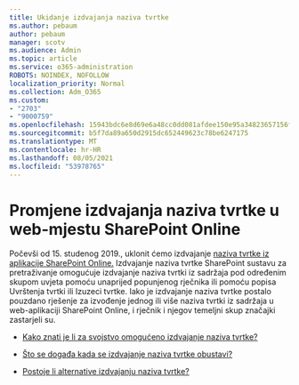 ```yaml
---
title: Ukidanje izdvajanja naziva tvrtke
ms.author: pebaum
author: pebaum
manager: scotv
ms.audience: Admin
ms.topic: article
ms.service: o365-administration
ROBOTS: NOINDEX, NOFOLLOW
localization_priority: Normal
ms.collection: Adm_O365
ms.custom:
- "2703"
- "9000759"
ms.openlocfilehash: 15943bdc6e8d69e6a48cc0dd081afdee150e95a34823657156fd9abe111824d5
ms.sourcegitcommit: b5f7da89a650d2915dc652449623c78be6247175
ms.translationtype: MT
ms.contentlocale: hr-HR
ms.lasthandoff: 08/05/2021
ms.locfileid: "53978765"
---
```

# <a name="changes-to-company-name-extraction-in-sharepoint-online"></a>Promjene izdvajanja naziva tvrtke u web-mjestu SharePoint Online

Počevši od 15. studenog 2019., uklonit ćemo izdvajanje [naziva tvrtke iz aplikacije SharePoint Online.](https://docs.microsoft.com/sharepoint/changes-to-company-name-extraction-in-sharepoint-online) Izdvajanje naziva tvrtke SharePoint sustavu za pretraživanje omogućuje izdvajanje naziva tvrtki iz sadržaja pod određenim skupom uvjeta pomoću unaprijed popunjenog rječnika ili pomoću popisa Uvrštenja tvrtki ili Izuzeci tvrtke. Iako je izdvajanje naziva tvrtke postalo pouzdano rješenje za izvođenje jednog ili više naziva tvrtki iz sadržaja u web-aplikaciji SharePoint Online, i rječnik i njegov temeljni skup značajki zastarjeli su.

- [Kako znati je li za svojstvo omogućeno izdvajanje naziva tvrtke?](https://docs.microsoft.com/sharepoint/changes-to-company-name-extraction-in-sharepoint-online#how-do-i-know-if-company-name-extraction-is-enabled-for-a-property)

- [Što se događa kada se izdvajanje naziva tvrtke obustavi?](https://docs.microsoft.com/sharepoint/changes-to-company-name-extraction-in-sharepoint-online#what-happens-when-company-name-extraction-is-deprecated) 

- [Postoje li alternative izdvajanju naziva tvrtke?](https://docs.microsoft.com/sharepoint/changes-to-company-name-extraction-in-sharepoint-online#are-there-alternatives-to-company-name-extraction) 
